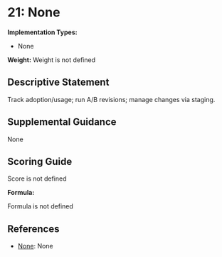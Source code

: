 # 21: None

**Implementation Types:**

- None

**Weight:** Weight is not defined

## Descriptive Statement

Track adoption/usage; run A/B revisions; manage changes via staging.

## Supplemental Guidance

None

## Scoring Guide

Score is not defined

**Formula:**

Formula is not defined

## References

- [None](None): None

